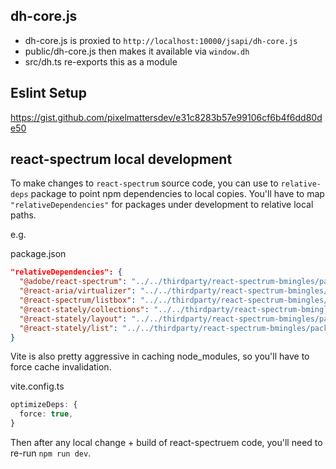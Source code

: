 ## dh-core.js

- dh-core.js is proxied to `http://localhost:10000/jsapi/dh-core.js`
- public/dh-core.js then makes it available via `window.dh`
- src/dh.ts re-exports this as a module

## Eslint Setup

https://gist.github.com/pixelmattersdev/e31c8283b57e99106cf6b4f6dd80de50

## react-spectrum local development

To make changes to `react-spectrum` source code, you can use to `relative-deps`
package to point npm dependencies to local copies. You'll have to map `"relativeDependencies"`
for packages under development to relative local paths.

e.g.

package.json

```json
"relativeDependencies": {
  "@adobe/react-spectrum": "../../thirdparty/react-spectrum-bmingles/packages/@adobe/react-spectrum",
  "@react-aria/virtualizer": "../../thirdparty/react-spectrum-bmingles/packages/@react-aria/virtualizer",
  "@react-spectrum/listbox": "../../thirdparty/react-spectrum-bmingles/packages/@react-spectrum/listbox",
  "@react-stately/collections": "../../thirdparty/react-spectrum-bmingles/packages/@react-stately/collections",
  "@react-stately/layout": "../../thirdparty/react-spectrum-bmingles/packages/@react-stately/layout",
  "@react-stately/list": "../../thirdparty/react-spectrum-bmingles/packages/@react-stately/list"
}
```

Vite is also pretty aggressive in caching node_modules, so you'll have to force
cache invalidation.

vite.config.ts

```ts
optimizeDeps: {
  force: true,
}
```

Then after any local change + build of react-spectruem code,
you'll need to re-run `npm run dev`.
